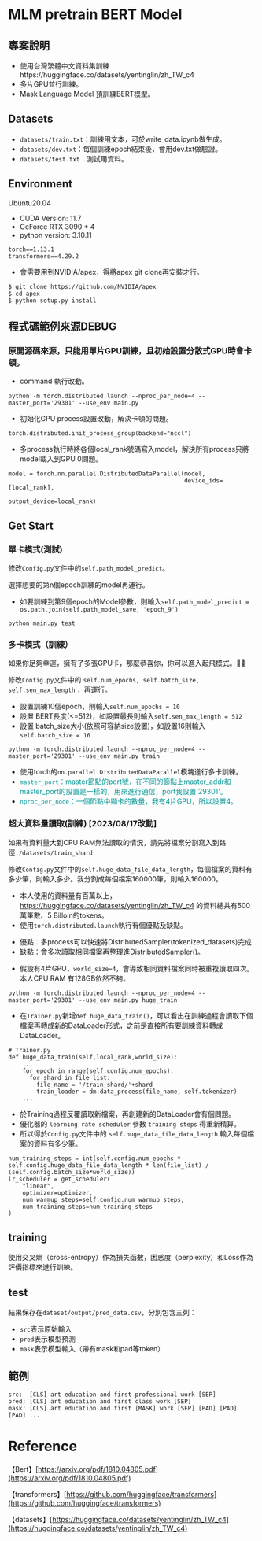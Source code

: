 # MLM pretrain BERT Model
## 專案說明

* 使用台灣繁體中文資料集訓練https://huggingface.co/datasets/yentinglin/zh_TW_c4
* 多片GPU並行訓練。
* Mask Language Model 預訓練BERT模型。

## Datasets
* `datasets/train.txt`：訓練用文本，可於write_data.ipynb做生成。
* `datasets/dev.txt`：每個訓練epoch結束後，會用dev.txt做驗證。
* `datasets/test.txt`：測試用資料。

## Environment
Ubuntu20.04
* CUDA Version: 11.7
* GeForce RTX 3090 * 4
* python version: 3.10.11
```
torch==1.13.1
transformers==4.29.2
```
* 會需要用到NVIDIA/apex，得將apex git clone再安裝才行。
```
$ git clone https://github.com/NVIDIA/apex
$ cd apex
$ python setup.py install
```
## 程式碼範例來源DEBUG
### 原開源碼來源，只能用單片GPU訓練，且初始設置分散式GPU時會卡頓。
* command 執行改動。
```
python -m torch.distributed.launch --nproc_per_node=4 --master_port='29301' --use_env main.py
```
* 初始化GPU process設置改動，解決卡頓的問題。
```
torch.distributed.init_process_group(backend="nccl")
```
* 多process執行時將各個local_rank號碼寫入model，解決所有process只將model載入到GPU 0問題。
```
model = torch.nn.parallel.DistributedDataParallel(model,
                                                  device_ids=[local_rank],
                                                  output_device=local_rank)
```

## Get Start

### 單卡模式(測試)

修改`Config.py`文件中的`self.path_model_predict`。

選擇想要的第n個epoch訓練的model再運行。
* 如要訓練到第9個epoch的Model參數，則輸入`self.path_model_predict = os.path.join(self.path_model_save, 'epoch_9')`
```
python main.py test
```

### 多卡模式（訓練）
如果你足夠幸運，擁有了多張GPU卡，那麼恭喜你，你可以進入起飛模式。🚀🚀

修改`Config.py`文件中的 `self.num_epochs, self.batch_size, self.sen_max_length` ，再運行。

* 設置訓練10個epoch，則輸入`self.num_epochs = 10`
* 設置 BERT長度(<=512)，如設置最長則輸入`self.sen_max_length = 512`
* 設置 batch_size大小(依照可容納size設置)，如設置16則輸入`self.batch_size = 16`
```
python -m torch.distributed.launch --nproc_per_node=4 --master_port='29301' --use_env main.py train
```

* 使用torch的`nn.parallel.DistributedDataParallel`模塊進行多卡訓練。
* <font color=#009393>`master_port`：master節點的port號，在不同的節點上master_addr和master_port的設置是一樣的，用來進行通信，port我設置'29301'。</font>
* <font color=#009393>`nproc_per_node`：一個節點中顯卡的數量，我有4片GPU，所以設置4。 </font>

### 超大資料量讀取(訓練) [2023/08/17改動]
如果有資料量大到CPU RAM無法讀取的情況，請先將檔案分割寫入到路徑`./datasets/train_shard`

修改`Config.py`文件中的`self.huge_data_file_data_length`，每個檔案的資料有多少筆，則輸入多少。我分割成每個檔案160000筆，則輸入160000。
* 本人使用的資料量有百萬以上，https://huggingface.co/datasets/yentinglin/zh_TW_c4 的資料總共有500萬筆數、5 Billoin的tokens。
* 使用`torch.distributed.launch`執行有個優點及缺點。
- 優點：多process可以快速將DistributedSampler(tokenized_datasets)完成
- 缺點：會多次讀取相同檔案再整理進DistributedSampler()。
* 假設有4片GPU，`world_size=4`，會導致相同資料檔案同時被重複讀取四次。本人CPU RAM 有128GB依然不夠。
```
python -m torch.distributed.launch --nproc_per_node=4 --master_port='29301' --use_env main.py huge_train
```

* 在`Trainer.py`新增`def huge_data_train()`，可以看出在訓練過程會讀取下個檔案再轉成新的DataLoader形式，之前是直接所有要訓練資料轉成DataLoader。
```
# Trainer.py
def huge_data_train(self,local_rank,world_size):
    ...
    for epoch in range(self.config.num_epochs):
      for shard in file_list:
        file_name = '/train_shard/'+shard
        train_loader = dm.data_process(file_name, self.tokenizer)
    ...
```
* 於Training過程反覆讀取新檔案，再創建新的DataLoader會有個問題。
* 優化器的 `learning rate scheduler` 參數 `training steps` 得重新精算。
* 所以得於`Config.py`文件中的 `self.huge_data_file_data_length` 輸入每個檔案的資料有多少筆。
```
num_training_steps = int(self.config.num_epochs * self.config.huge_data_file_data_length * len(file_list) / (self.config.batch_size*world_size))
lr_scheduler = get_scheduler(
    "linear",
    optimizer=optimizer,
    num_warmup_steps=self.config.num_warmup_steps,
    num_training_steps=num_training_steps
)
```
## training
使用交叉熵（cross-entropy）作為損失函數，困惑度（perplexity）和Loss作為評價指標來進行訓練。

## test
結果保存在`dataset/output/pred_data.csv`，分別包含三列：
- `src`表示原始輸入
- `pred`表示模型預測
- `mask`表示模型輸入（帶有mask和pad等token）

## 範例

```
src:  [CLS] art education and first professional work [SEP]
pred: [CLS] art education and first class work [SEP]
mask: [CLS] art education and first [MASK] work [SEP] [PAD] [PAD] [PAD] ...
```


# Reference

【Bert】[https://arxiv.org/pdf/1810.04805.pdf](https://arxiv.org/pdf/1810.04805.pdf)

【transformers】[https://github.com/huggingface/transformers](https://github.com/huggingface/transformers)

【datasets】[https://huggingface.co/datasets/yentinglin/zh_TW_c4](https://huggingface.co/datasets/yentinglin/zh_TW_c4)




